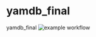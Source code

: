 # yamdb_final
yamdb_final
![example workflow](https://github.com/V1cimus/yamdb_final/actions/workflows/yamdb_workflow.yml/badge.svg)
